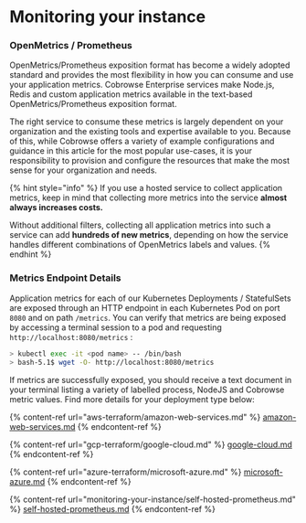 # Monitoring your instance

### OpenMetrics / Prometheus

OpenMetrics/Prometheus exposition format has become a widely adopted standard and provides the most flexibility in how you can consume and use your application metrics. Cobrowse Enterprise services make Node.js, Redis and custom application metrics available in the text-based OpenMetrics/Prometheus exposition format.

The right service to consume these metrics is largely dependent on your organization and the existing tools and expertise available to you. Because of this, while Cobrowse offers a variety of example configurations and guidance in this article for the most popular use-cases, it is your responsibility to provision and configure the resources that make the most sense for your organization and needs.

{% hint style="info" %}
If you use a hosted service to collect application metrics, keep in mind that collecting more metrics into the service **almost always increases costs.**

Without additional filters, collecting all application metrics into such a service can add **hundreds of new metrics**, depending on how the service handles different combinations of OpenMetrics labels and values.
{% endhint %}

### Metrics Endpoint Details

Application metrics for each of our Kubernetes Deployments / StatefulSets are exposed through an HTTP endpoint in each Kubernetes Pod on port `8080` and on path `/metrics`. You can verify that metrics are being exposed by accessing a terminal session to a pod and requesting `http://localhost:8080/metrics` :

```bash
> kubectl exec -it <pod name> -- /bin/bash
> bash-5.1$ wget -O- http://localhost:8080/metrics
```

If metrics are successfully exposed, you should receive a text document in your terminal listing a variety of labelled process, NodeJS and Cobrowse metric values. Find more details for your deployment type below:

{% content-ref url="aws-terraform/amazon-web-services.md" %}
[amazon-web-services.md](aws-terraform/amazon-web-services.md)
{% endcontent-ref %}

{% content-ref url="gcp-terraform/google-cloud.md" %}
[google-cloud.md](gcp-terraform/google-cloud.md)
{% endcontent-ref %}

{% content-ref url="azure-terraform/microsoft-azure.md" %}
[microsoft-azure.md](azure-terraform/microsoft-azure.md)
{% endcontent-ref %}

{% content-ref url="monitoring-your-instance/self-hosted-prometheus.md" %}
[self-hosted-prometheus.md](monitoring-your-instance/self-hosted-prometheus.md)
{% endcontent-ref %}
